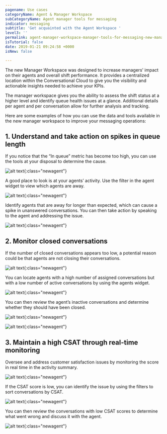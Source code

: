 ```yaml
---
pagename: Use cases
categoryName: Agent & Manager Workspace
subCategoryName: Agent manager tools for messaging
indicator: messaging
subtitle: 'Get acquainted with the Agent Workspace '
level3: ''
permalink: agent-manager-workspace-manager-tools-for-messaging-new-manager-workspace-for-messaging-use-cases.html
isTutorial: false
date: 2019-01-21 09:24:58 +0000
isNew: false

---
```


The new Manager Workspace was designed to increase managers’ impact on their agents and overall shift performance. It provides a centralized location within the Conversational Cloud to give you the visibility and actionable insights needed to achieve your KPIs.

The manager workspace gives you the ability to assess the shift status at a higher level and identify queue health issues at a glance. Additional details per agent and per conversation allow for further analysis and tracking.

Here are some examples of how you can use the data and tools available in the new manager workspace to improve your messaging operations:

## 1. Understand and take action on spikes in queue length

If you notice that the “In queue” metric has become too high, you can use the tools at your disposal to determine the cause.

![alt text](img/new-manager-workspace-use-case-2.png){:class="newagent"}

A good place to look is at your agents’ activity. Use the filter in the agent widget to view which agents are away.

![alt text](img/new-manager-workspace-use-case-3.png){:class="newagent"}

Identify agents that are away for longer than expected, which can cause a spike in unanswered conversations. You can then take action by speaking to the agent and addressing the issue.

![alt text](img/new-manager-workspace-use-case-4.png){:class="newagent"}

## 2. Monitor closed conversations

If the number of closed conversations appears too low, a potential reason could be that agents are not closing their conversations.

![alt text](img/new-manager-workspace-use-case-5.png){:class="newagent"}

You can locate agents with a high number of assigned conversations but with a low number of active conversations by using the agents widget.

![alt text](img/new-manager-workspace-use-case-6.png){:class="newagent"}

You can then review the agent’s inactive conversations and determine whether they should have been closed.

![alt text](img/new-manager-workspace-use-case-7.png){:class="newagent"}

![alt text](img/new-manager-workspace-use-case-7a.png){:class="newagent"}

## 3. Maintain a high CSAT through real-time monitoring

Oversee and address customer satisfaction issues by monitoring the score in real time in the activity summary.

![alt text](img/new-manager-workspace-use-case-9.png){:class="newagent"}

If the CSAT score is low, you can identify the issue by using the filters to sort conversations by CSAT.

![alt text](img/new-manager-workspace-use-case-10.png){:class="newagent"}

You can then review the conversations with low CSAT scores to determine what went wrong and discuss it with the agent.

![alt text](img/new-manager-workspace-use-case-11.png){:class="newagent"}
